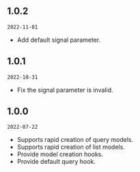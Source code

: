 ## 1.0.2

`2022-11-01`

- Add default signal parameter.

## 1.0.1

`2022-10-31`

- Fix the signal parameter is invalid.

## 1.0.0

`2022-07-22`

- Supports rapid creation of query models.
- Supports rapid creation of list models.
- Provide model creation hooks.
- Provide default query hook.
